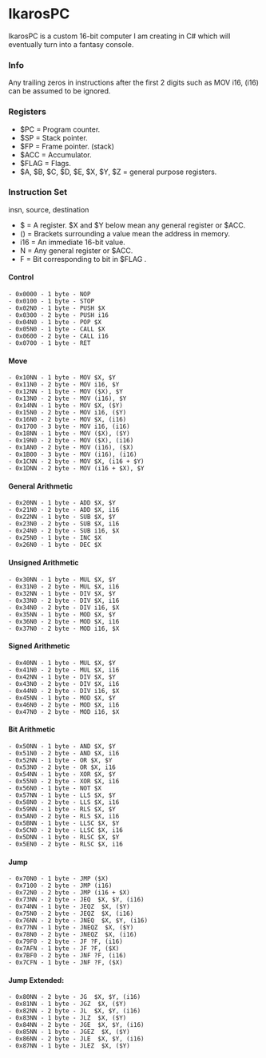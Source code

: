# IkarosPC
IkarosPC is a custom 16-bit computer I am creating in C# which will eventually turn into a fantasy console. 

### Info
Any trailing zeros in instructions after the first 2 digits such as MOV i16, (i16) can be assumed to be ignored.

### Registers
- $PC = Program counter.
- $SP = Stack pointer.
- $FP = Frame pointer. (stack)
- $ACC = Accumulator.
- $FLAG = Flags.
- $A, $B, $C, $D, $E, $X, $Y, $Z = general purpose registers.

### Instruction Set
insn, source, destination
- $ = A register. $X and $Y below mean any general register or $ACC.
- () = Brackets surrounding a value mean the address in memory.
- i16 = An immediate 16-bit value.
- N = Any general register or $ACC.
- F = Bit corresponding to bit in $FLAG .
#### Control
	- 0x0000 - 1 byte - NOP
	- 0x0100 - 1 byte - STOP
	- 0x02N0 - 1 byte - PUSH $X
	- 0x0300 - 2 byte - PUSH i16
	- 0x04N0 - 1 byte - POP $X
	- 0x05N0 - 1 byte - CALL $X
	- 0x0600 - 2 byte - CALL i16
	- 0x0700 - 1 byte - RET
#### Move
	- 0x10NN - 1 byte - MOV $X, $Y
	- 0x11N0 - 2 byte - MOV i16, $Y
	- 0x12NN - 1 byte - MOV ($X), $Y
	- 0x13N0 - 2 byte - MOV (i16), $Y
	- 0x14NN - 1 byte - MOV $X, ($Y)
	- 0x15N0 - 2 byte - MOV i16, ($Y)
	- 0x16N0 - 2 byte - MOV $X, (i16)
	- 0x1700 - 3 byte - MOV i16, (i16)
	- 0x18NN - 1 byte - MOV ($X), ($Y)
	- 0x19N0 - 2 byte - MOV ($X), (i16)
	- 0x1AN0 - 2 byte - MOV (i16), ($X)
	- 0x1B00 - 3 byte - MOV (i16), (i16)
	- 0x1CNN - 2 byte - MOV $X, (i16 + $Y)
	- 0x1DNN - 2 byte - MOV (i16 + $X), $Y
#### General Arithmetic
	- 0x20NN - 1 byte - ADD $X, $Y
	- 0x21N0 - 2 byte - ADD $X, i16
	- 0x22NN - 1 byte - SUB $X, $Y
	- 0x23N0 - 2 byte - SUB $X, i16
	- 0x24N0 - 2 byte - SUB i16, $X
	- 0x25N0 - 1 byte - INC $X
	- 0x26N0 - 1 byte - DEC $X
#### Unsigned Arithmetic
	- 0x30NN - 1 byte - MUL $X, $Y
	- 0x31N0 - 2 byte - MUL $X, i16
	- 0x32NN - 1 byte - DIV $X, $Y
	- 0x33N0 - 2 byte - DIV $X, i16
	- 0x34N0 - 2 byte - DIV i16, $X
	- 0x35NN - 1 byte - MOD $X, $Y
	- 0x36N0 - 2 byte - MOD $X, i16
	- 0x37N0 - 2 byte - MOD i16, $X
#### Signed Arithmetic
	- 0x40NN - 1 byte - MUL $X, $Y
	- 0x41N0 - 2 byte - MUL $X, i16
	- 0x42NN - 1 byte - DIV $X, $Y
	- 0x43N0 - 2 byte - DIV $X, i16
	- 0x44N0 - 2 byte - DIV i16, $X
	- 0x45NN - 1 byte - MOD $X, $Y
	- 0x46N0 - 2 byte - MOD $X, i16
	- 0x47N0 - 2 byte - MOD i16, $X
#### Bit Arithmetic
	- 0x50NN - 1 byte - AND $X, $Y
	- 0x51N0 - 2 byte - AND $X, i16
	- 0x52NN - 1 byte - OR $X, $Y
	- 0x53N0 - 2 byte - OR $X, i16
	- 0x54NN - 1 byte - XOR $X, $Y
	- 0x55N0 - 2 byte - XOR $X, i16
	- 0x56N0 - 1 byte - NOT $X
	- 0x57NN - 1 byte - LLS $X, $Y
	- 0x58N0 - 2 byte - LLS $X, i16
	- 0x59NN - 1 byte - RLS $X, $Y
	- 0x5AN0 - 2 byte - RLS $X, i16
	- 0x5BNN - 1 byte - LLSC $X, $Y
	- 0x5CN0 - 2 byte - LLSC $X, i16
	- 0x5DNN - 1 byte - RLSC $X, $Y
	- 0x5EN0 - 2 byte - RLSC $X, i16
#### Jump
	- 0x70N0 - 1 byte - JMP ($X)
	- 0x7100 - 2 byte - JMP (i16)
	- 0x72N0 - 2 byte - JMP (i16 + $X)
	- 0x73NN - 2 byte - JEQ  $X, $Y, (i16)
	- 0x74NN - 1 byte - JEQZ  $X, ($Y)
	- 0x75N0 - 2 byte - JEQZ  $X, (i16)
	- 0x76NN - 2 byte - JNEQ  $X, $Y, (i16)
	- 0x77NN - 1 byte - JNEQZ  $X, ($Y)
	- 0x78N0 - 2 byte - JNEQZ  $X, (i16)
	- 0x79F0 - 2 byte - JF ?F, (i16)
	- 0x7AFN - 1 byte - JF ?F, ($X)
	- 0x7BF0 - 2 byte - JNF ?F, (i16)
	- 0x7CFN - 1 byte - JNF ?F, ($X)
#### Jump Extended:
	- 0x80NN - 2 byte - JG  $X, $Y, (i16)
	- 0x81NN - 1 byte - JGZ  $X, ($Y)
	- 0x82NN - 2 byte - JL  $X, $Y, (i16)
	- 0x83NN - 1 byte - JLZ  $X, ($Y)
	- 0x84NN - 2 byte - JGE  $X, $Y, (i16)
	- 0x85NN - 1 byte - JGEZ  $X, ($Y)
	- 0x86NN - 2 byte - JLE  $X, $Y, (i16)
	- 0x87NN - 1 byte - JLEZ  $X, ($Y)
